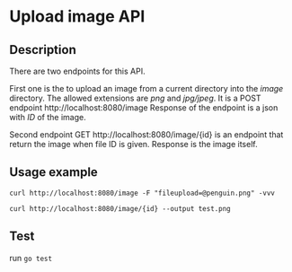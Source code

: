 # Upload image API

## Description
There are two endpoints for this API. 

First one is the to upload an image from a current directory into the *image* directory. The allowed extensions are *png* and *jpg/jpeg*.
It is a POST endpoint http://localhost:8080/image
Response of the endpoint is a json with *ID* of the image.

Second endpoint GET http://localhost:8080/image/{id} is an endpoint that return the image when file ID is given.
Response is the image itself.

## Usage example
```
curl http://localhost:8080/image -F "fileupload=@penguin.png" -vvv

curl http://localhost:8080/image/{id} --output test.png
```

## Test
run `go test`